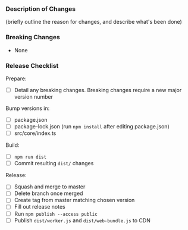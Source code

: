 ### Description of Changes

(briefly outline the reason for changes, and describe what's been done)

### Breaking Changes

-   None

### Release Checklist

Prepare:

-   [ ] Detail any breaking changes. Breaking changes require a new major version number

Bump versions in:

-   [ ] package.json
-   [ ] package-lock.json (run `npm install` after editing package.json)
-   [ ] src/core/index.ts

Build:

-   [ ] `npm run dist`
-   [ ] Commit resulting `dist/` changes

Release:

-   [ ] Squash and merge to master
-   [ ] Delete branch once merged
-   [ ] Create tag from master matching chosen version
-   [ ] Fill out release notes
-   [ ] Run `npm publish --access public`
-   [ ] Publish `dist/worker.js` and `dist/web-bundle.js` to CDN
